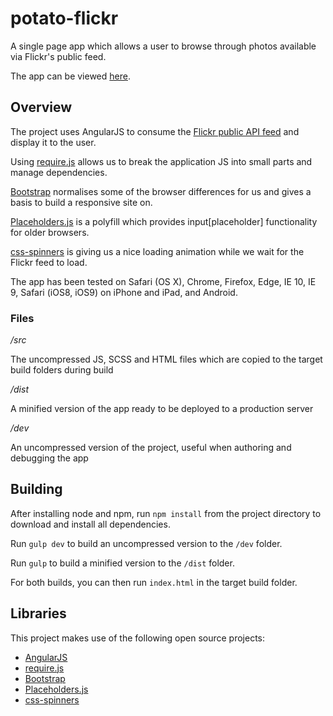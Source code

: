 # potato-flickr
A single page app which allows a user to browse through photos available via Flickr's public feed. 

The app can be viewed [here](http://tarling.github.io/potato-flickr/dist/).

## Overview

The project uses AngularJS to consume the [Flickr public API feed](https://api.flickr.com/services/feeds/photos_public.gne?tags=potato&tagmode=all&format=json) and display it to the user. 

Using [require.js](https://github.com/jrburke/requirejs) allows us to break the application JS into small parts and manage dependencies. 

[Bootstrap](https://github.com/twbs/bootstrap) normalises some of the browser differences for us and gives a basis to build a responsive site on.

[Placeholders.js](https://github.com/jamesallardice/Placeholders.js) is a polyfill which provides input[placeholder] functionality for older browsers.

[css-spinners](https://github.com/jlong/css-spinners) is giving us a nice loading animation while we wait for the Flickr feed to load.

The app has been tested on Safari (OS X), Chrome, Firefox, Edge, IE 10, IE 9, Safari (iOS8, iOS9) on iPhone and iPad, and Android.


### Files

*/src*

The uncompressed JS, SCSS and HTML files which are copied to the target build folders during build

*/dist*

A minified version of the app ready to be deployed to a production server

*/dev*

An uncompressed version of the project, useful when authoring and debugging the app

## Building

After installing node and npm, run `npm install` from the project directory to download and install all dependencies. 

Run `gulp dev` to build an uncompressed version to the `/dev` folder. 

Run `gulp` to build a minified version to the `/dist` folder.

For both builds, you can then run `index.html` in the target build folder.

## Libraries

This project makes use of the following open source projects:

- [AngularJS](https://github.com/angular/angular.js)
- [require.js](https://github.com/jrburke/requirejs)
- [Bootstrap](https://github.com/twbs/bootstrap)
- [Placeholders.js](https://github.com/jamesallardice/Placeholders.js)
- [css-spinners](https://github.com/jlong/css-spinners)

